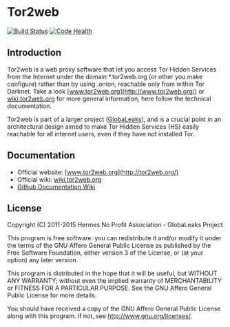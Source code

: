 # Tor2web
[![Build Status](https://travis-ci.org/globaleaks/Tor2web.svg?branch=master)](https://travis-ci.org/globaleaks/Tor2web)
[![Code Health](https://landscape.io/github/globaleaks/Tor2web/master/landscape.svg)](https://landscape.io/github/globaleaks/Tor2web/master)

## Introduction
Tor2web is a web proxy software that let you access Tor Hidden Services from
the Internet under the domain *.tor2web.org (or other you make configure)
rather than by using .onion, reachable only from within Tor Darknet.
Take a look [www.tor2web.org](http://www.tor2web.org/) or [wiki.tor2web.org](http://wiki.tor2web.org/)
for more general information, here follow the technical documentation.

Tor2web is part of a larger project ([GlobaLeaks](https://github.com/globaleaks/GlobaLeaks/wiki/)),
and is a crucial point in an architectural design aimed to make
Tor Hidden Services (HS) easily reachable for all internet users,
even if they have not installed Tor.

## Documentation
* Official website: [www.tor2web.org](http://tor2web.org/)
* Official wiki: [wiki.tor2web.org](http://wiki.tor2web.org/)
* [Github Documentation Wiki](https://github.com/globaleaks/Tor2Web-3.0/wiki/Home)

## License
Copyright (C) 2011-2015 Hermes No Profit Association - GlobaLeaks Project

This program is free software: you can redistribute it and/or modify it under
the terms of the GNU Affero General Public License as published by the Free
Software Foundation, either version 3 of the License, or (at your option) any
later version.

This program is distributed in the hope that it will be useful, but WITHOUT
ANY WARRANTY; without even the implied warranty of MERCHANTABILITY or FITNESS
FOR A PARTICULAR PURPOSE. See the GNU Affero General Public License for more
details.

You should have received a copy of the GNU Affero General Public License along
with this program. If not, see http://www.gnu.org/licenses/.
